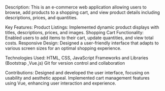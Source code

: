 Description: 
This is an e-commerce web application allowing users to browse, add products to a shopping cart, and view product details including descriptions, prices, and quantities.


Key Features:
Product Listings: Implemented dynamic product displays with titles, descriptions, prices, and images.
Shopping Cart Functionality: Enabled users to add items to their cart, update quantities, and view total costs.
Responsive Design: Designed a user-friendly interface that adapts to various screen sizes for an optimal shopping experience.


Technologies Used:
HTML, CSS, JavaScript
Frameworks and Libraries (Bootstrap ,Vue.js)
Git for version control and collaboration


Contributions:
Designed and developed the user interface, focusing on usability and aesthetic appeal.
Implemented cart management features using Vue, enhancing user interaction and experience.
